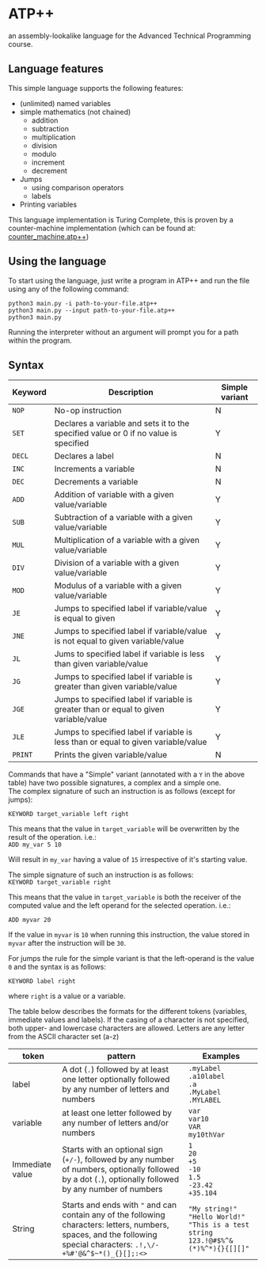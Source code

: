 
  
# ATP++  
an assembly-lookalike language for the Advanced Technical Programming course.  
  
## Language features  
This simple language supports the following features:  
  
- (unlimited) named variables  
- simple mathematics (not chained)  
   - addition  
   - subtraction  
   - multiplication  
   - division  
   - modulo  
   - increment  
   - decrement  
- Jumps  
   - using comparison operators  
   - labels  
- Printing variables  
  
This language implementation is Turing Complete, this is proven by a counter-machine implementation (which can be found at: [counter_machine.atp++](https://github.com/florianhumblot/ATPpp/blob/master/example_programs/counter_machine.atp++))  
  
## Using the language  
  
To start using the language, just write a program in ATP++ and run the file using any of the following command:  
```  
python3 main.py -i path-to-your-file.atp++  
python3 main.py --input path-to-your-file.atp++  
python3 main.py  
```  
Running the interpreter without an argument will prompt you for a path within the program.  
  
## Syntax  
  
|  Keyword  |  Description  | Simple variant |  
| -- | -- | -- |  
|  `NOP` |  No-op instruction  | N |  
|  `SET` |  Declares a variable and sets it to the specified value or 0 if no value is specified  | Y |  
|  `DECL` |  Declares a label  | N |  
|  `INC` |  Increments a variable  | N |  
|  `DEC` |  Decrements a variable  | N |  
|  `ADD` |  Addition of variable with a given value/variable  | Y |  
|  `SUB` |  Subtraction of a variable with a given value/variable  | Y |  
|  `MUL` |  Multiplication of a variable with a given value/variable  | Y |  
|  `DIV` |  Division of a variable with a given value/variable  | Y |  
|  `MOD` |  Modulus of a variable with a given value/variable  | Y |  
|  `JE` |  Jumps to specified label if variable/value is equal to given | Y |  
|  `JNE` |  Jumps to specified label if variable/value is not equal to given variable/value | Y |  
|  `JL` |  Jums to specified label if variable is less than given variable/value | Y |  
|  `JG` |  Jumps to specified label if variable is greater than given variable/value | Y |  
|  `JGE` |  Jumps to specified label if variable is greater than or equal to given variable/value | Y |  
|  `JLE` |  Jumps to specified label if variable is less than or equal to given variable/value | Y |  
|  `PRINT` |  Prints the given variable/value  | N |  
  
Commands that have a "Simple" variant (annotated with a `Y` in the above table) have two possible signatures, a complex and a simple one.  
The complex signature of such an instruction is as follows (except for jumps):  
  
`KEYWORD target_variable left right`  
  
This means that the value in `target_variable` will be overwritten by the result of the operation. i.e.:  
`ADD my_var 5 10`  
  
Will result in `my_var` having a value of `15` irrespective of it's starting value.  
  
The simple signature of such an instruction is as follows:  
`KEYWORD target_variable right`  
  
This means that the value in `target_variable` is both the receiver of the computed value and the left operand for the selected operation. i.e.:  
  
`ADD myvar 20`  
  
If the value in `myvar` is `10` when running this instruction, the value stored in `myvar` after the instruction will be `30`.

For jumps the rule for the simple variant is that the left-operand is the value `0` and the syntax is as follows:

`KEYWORD label right` 

where `right` is a value or a variable.

The table below describes the formats for the different tokens (variables, immediate values and labels). If the casing of a character is not specified, both upper- and lowercase characters are allowed. Letters are any letter from the ASCII character set (a-z)

|token| pattern | Examples |
|--|--| -- | 
| label | A dot (`.`) followed by at least one letter optionally followed by any number of letters and numbers | `.myLabel`<br>`.a10label`<br>`.a`<br>`.MyLabel`<br>`.MYLABEL` |
| variable | at least one letter followed by any number of letters and/or numbers| `var`<br>`var10`<br>`VAR`<br>`my10thVar`|
|Immediate value|Starts with an optional sign (`+/-`), followed by any number of numbers, optionally followed by a dot (`.`), optionally followed by any number of numbers |`1`<br>`20`<br>`+5`<br>`-10`<br>`1.5`<br>`-23.42`<br>`+35.104`|
|String | Starts and ends with `"` and can contain any of the following characters: letters, numbers, spaces, and the following special characters: `.!,\/-+%#'@&^$~*()_{}[];:<>` | `"My string!"`<br>`"Hello World!"`<br>`"This is a test string 123.!@#$%^&(*)%^*){}{[][]"` |
